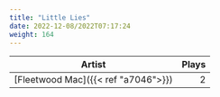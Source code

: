 ```yaml
---
title: "Little Lies"
date: 2022-12-08/2022T07:17:24
weight: 164
---
```




 Artist | Plays 
----- | -----:
[Fleetwood Mac]({{< ref "a7046">}}) | 2

